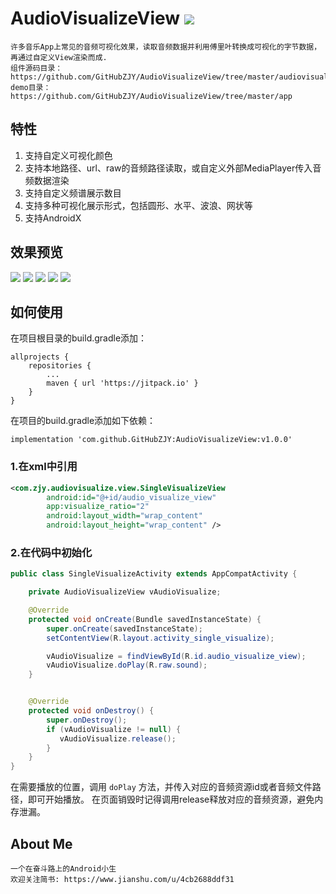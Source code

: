 # AudioVisualizeView [![](https://jitpack.io/v/GitHubZJY/AudioVisualizeView.svg)](https://jitpack.io/#GitHubZJY/AudioVisualizeView)
    许多音乐App上常见的音频可视化效果，读取音频数据并利用傅里叶转换成可视化的字节数据，再通过自定义View渲染而成.
    组件源码目录：https://github.com/GitHubZJY/AudioVisualizeView/tree/master/audiovisualize
    demo目录：https://github.com/GitHubZJY/AudioVisualizeView/tree/master/app

## 特性
1. 支持自定义可视化颜色 <br/>
2. 支持本地路径、url、raw的音频路径读取，或自定义外部MediaPlayer传入音频数据渲染 <br/>
3. 支持自定义频谱展示数目 <br/>
4. 支持多种可视化展示形式，包括圆形、水平、波浪、网状等 <br/>
5. 支持AndroidX <br/>

## 效果预览
![](https://github.com/GitHubZJY/AudioVisualizeView/blob/master/image/SingleVisualize.gif)
![](https://github.com/GitHubZJY/AudioVisualizeView/blob/master/image/ReflectVisualize.gif)
![](https://github.com/GitHubZJY/AudioVisualizeView/blob/master/image/CircleVisualize.gif)
![](https://github.com/GitHubZJY/AudioVisualizeView/blob/master/image/WaveVisualize.gif)
![](https://github.com/GitHubZJY/AudioVisualizeView/blob/master/image/NetVisualize.gif)

## 如何使用
在项目根目录的build.gradle添加：
```
allprojects {
    repositories {
        ...
        maven { url 'https://jitpack.io' }
    }
}
```

在项目的build.gradle添加如下依赖：
```
implementation 'com.github.GitHubZJY:AudioVisualizeView:v1.0.0'
```

### 1.在xml中引用

```xml
<com.zjy.audiovisualize.view.SingleVisualizeView
        android:id="@+id/audio_visualize_view"
        app:visualize_ratio="2"
        android:layout_width="wrap_content"
        android:layout_height="wrap_content" />
```

### 2.在代码中初始化
```java
public class SingleVisualizeActivity extends AppCompatActivity {

    private AudioVisualizeView vAudioVisualize;

    @Override
    protected void onCreate(Bundle savedInstanceState) {
        super.onCreate(savedInstanceState);
        setContentView(R.layout.activity_single_visualize);

        vAudioVisualize = findViewById(R.id.audio_visualize_view);
        vAudioVisualize.doPlay(R.raw.sound);
    }


    @Override
    protected void onDestroy() {
        super.onDestroy();
        if (vAudioVisualize != null) {
           vAudioVisualize.release();
        }
    }
}
```
在需要播放的位置，调用 `doPlay` 方法，并传入对应的音频资源id或者音频文件路径，即可开始播放。
在页面销毁时记得调用release释放对应的音频资源，避免内存泄漏。

## About Me
    一个在奋斗路上的Android小生
    欢迎关注简书: https://www.jianshu.com/u/4cb2688ddf31

